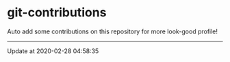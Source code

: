 # git-contributions

Auto add some contributions on this repository for more look-good profile!

---

Update at 2020-02-28 04:58:35
